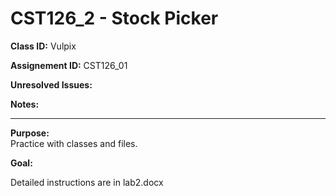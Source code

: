 # CST126_2 - Stock Picker

**Class ID:** Vulpix

**Assignement ID:** CST126_01

**Unresolved Issues:**

**Notes:**


---

**Purpose:**  
	Practice with classes and files. 
	

**Goal:**

  Detailed instructions are in lab2.docx